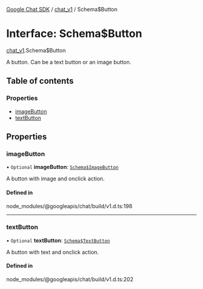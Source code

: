 [Google Chat SDK](../README.md) / [chat\_v1](../modules/chat_v1.md) / Schema$Button

# Interface: Schema$Button

[chat_v1](../modules/chat_v1.md).Schema$Button

A button. Can be a text button or an image button.

## Table of contents

### Properties

- [imageButton](chat_v1.Schema_Button.md#imagebutton)
- [textButton](chat_v1.Schema_Button.md#textbutton)

## Properties

### imageButton

• `Optional` **imageButton**: [`Schema$ImageButton`](chat_v1.Schema_ImageButton.md)

A button with image and onclick action.

#### Defined in

node_modules/@googleapis/chat/build/v1.d.ts:198

___

### textButton

• `Optional` **textButton**: [`Schema$TextButton`](chat_v1.Schema_TextButton.md)

A button with text and onclick action.

#### Defined in

node_modules/@googleapis/chat/build/v1.d.ts:202
